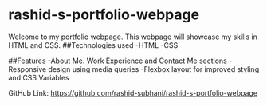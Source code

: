 # rashid-s-portfolio-webpage
Welcome to my portfolio webpage. This webpage will showcase my skills in HTML and CSS.
##Technologies used
-HTML
-CSS

##Features
-About Me. Work Experience and Contact Me sections
-Responsive design using media queries
-Flexbox layout for improved styling and CSS Variables


GitHub Link: https://github.com/rashid-subhani/rashid-s-portfolio-webpage
